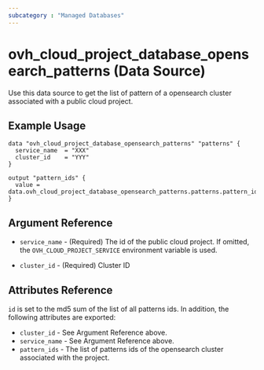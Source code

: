 ```yaml
---
subcategory : "Managed Databases"
---
```


# ovh_cloud_project_database_opensearch_patterns (Data Source)

Use this data source to get the list of pattern of a opensearch cluster associated with a public cloud project.

## Example Usage

```hcl
data "ovh_cloud_project_database_opensearch_patterns" "patterns" {
  service_name  = "XXX"
  cluster_id    = "YYY"
}

output "pattern_ids" {
  value = data.ovh_cloud_project_database_opensearch_patterns.patterns.pattern_ids
}
```

## Argument Reference

* `service_name` - (Required) The id of the public cloud project. If omitted,
  the `OVH_CLOUD_PROJECT_SERVICE` environment variable is used.

* `cluster_id` - (Required) Cluster ID

## Attributes Reference

`id` is set to the md5 sum of the list of all patterns ids. In addition,
the following attributes are exported:

* `cluster_id` - See Argument Reference above.
* `service_name` - See Argument Reference above.
* `pattern_ids` - The list of patterns ids of the opensearch cluster associated with the project.
